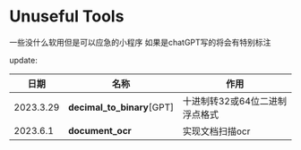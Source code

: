 # Unuseful Tools

一些没什么软用但是可以应急的小程序
如果是chatGPT写的将会有特别标注

update:

| 日期      | 名称                       | 作用                           |
| --------- | -------------------------- | ------------------------------ |
| 2023.3.29 | **decimal_to_binary**[GPT] | 十进制转32或64位二进制浮点格式 |
| 2023.6.1  | **document_ocr**           | 实现文档扫描ocr                |

